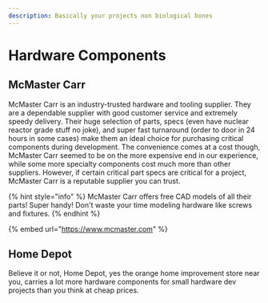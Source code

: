 ```yaml
---
description: Basically your projects non biological bones
---
```


# Hardware Components

## McMaster Carr

McMaster Carr is an industry-trusted hardware and tooling supplier. They are a dependable supplier with good customer service and extremely speedy delivery. Their huge selection of parts, specs (even have nuclear reactor grade stuff no joke), and super fast turnaround (order to door in 24 hours in some cases) make them an ideal choice for purchasing critical components during development. The convenience comes at a cost though, McMaster Carr seemed to be on the more expensive end in our experience, while some more specialty components cost much more than other suppliers. However, if certain critical part specs are critical for a project, McMaster Carr is a reputable supplier you can trust.&#x20;

{% hint style="info" %}
McMaster Carr offers free CAD models of all their parts! Super handy! Don't waste your time modeling hardware like screws and fixtures.&#x20;
{% endhint %}

{% embed url="https://www.mcmaster.com" %}

## Home Depot

Believe it or not, Home Depot, yes the orange home improvement store near you, carries a lot more hardware components for small hardware dev projects than you think at cheap prices.&#x20;





##

